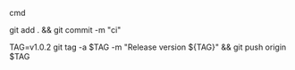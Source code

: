 cmd

  git add . && git commit -m "ci"
  
  TAG=v1.0.2
  git tag -a $TAG -m "Release version ${TAG}" && git push origin $TAG
